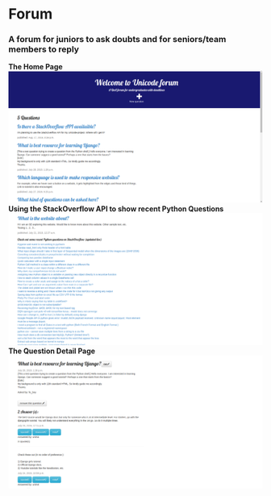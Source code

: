 # Forum
### A forum for juniors to ask doubts and for seniors/team members to reply
**The Home Page**
![homepage](/images/homepage.png?raw=true "Forum Home Page")
**Using the StackOverflow API to show recent Python Questions**
![stack_api](/images/stack_api.png?raw=true "Using API")
**The Question Detail Page**
![ques_detail](/images/ques_detail.png?raw=true "QnA page for a particular question")


